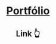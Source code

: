 <h1 align="center"><a href="https://kadu1811.github.io/MeuPortfolio">Portfólio</a></h1>
<h2 align="center">Link 👆</h2>

